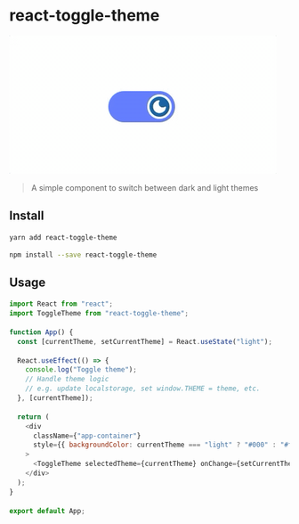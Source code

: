 # react-toggle-theme

![alt text](./toggle-theme.gif)

> A simple component to switch between dark and light themes

## Install

```bash
yarn add react-toggle-theme
```

```bash
npm install --save react-toggle-theme
```

## Usage

```js
import React from "react";
import ToggleTheme from "react-toggle-theme";

function App() {
  const [currentTheme, setCurrentTheme] = React.useState("light");

  React.useEffect(() => {
    console.log("Toggle theme");
    // Handle theme logic
    // e.g. update localstorage, set window.THEME = theme, etc.
  }, [currentTheme]);

  return (
    <div
      className={"app-container"}
      style={{ backgroundColor: currentTheme === "light" ? "#000" : "#fff" }}
    >
      <ToggleTheme selectedTheme={currentTheme} onChange={setCurrentTheme} />
    </div>
  );
}

export default App;
```
